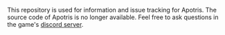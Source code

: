 This repository is used for information and issue tracking for Apotris. The source code of Apotris is no longer available. Feel free to ask questions in the game's [discord server](https://discord.com/invite/jQnxmXS7tr).

